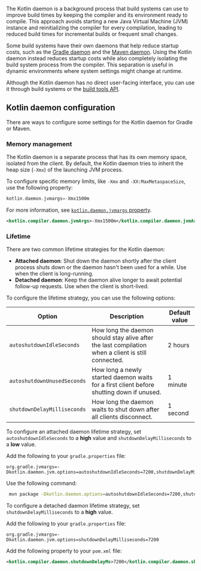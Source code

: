 [//]: # (title: Kotlin daemon)

The Kotlin daemon is a background process that build systems can use to improve build times by keeping the compiler 
and its environment ready to compile. This approach avoids starting a new Java Virtual Machine (JVM)
instance and reinitializing the compiler for every compilation, leading to reduced build times for incremental builds 
or frequent small changes.

Some build systems have their own daemons that help reduce startup costs, such as the [Gradle daemon](https://docs.gradle.org/current/userguide/gradle_daemon.html) and the [Maven daemon](https://maven.apache.org/tools/mvnd.html).
Using the Kotlin daemon instead reduces startup costs while also completely isolating the build system process from the compiler.
This separation is useful in dynamic environments where system settings might change at runtime.

Although the Kotlin daemon has no direct user-facing interface, you can use it through build systems or the [build tools API](build-tools-api.md).

## Kotlin daemon configuration

There are ways to configure some settings for the Kotlin daemon for Gradle or Maven.

### Memory management

The Kotlin daemon is a separate process that has its own memory space, isolated from the client.
By default, the Kotlin daemon tries to inherit the heap size (`-Xmx`) of the launching JVM process.

To configure specific memory limits, like `-Xmx` and `-XX:MaxMetaspaceSize`, use the following property:

<tabs group="build-system">
<tab title="Gradle" group-key="gradle">

```kotlin
kotlin.daemon.jvmargs=-Xmx1500m
```

For more information, see [`kotlin.daemon.jvmargs` property](gradle-compilation-and-caches.md#kotlin-daemon-jvmargs-property).

</tab>
<tab title="Maven" group-key="maven">

```xml
<kotlin.compiler.daemon.jvmArgs>-Xmx1500m</kotlin.compiler.daemon.jvmArgs>
```

</tab>
</tabs>

### Lifetime

There are two common lifetime strategies for the Kotlin daemon:

* **Attached daemon**: Shut down the daemon shortly after the client process shuts down or the daemon hasn't been used for a while. Use when the client is long-running. 
* **Detached daemon**: Keep the daemon alive longer to await potential follow-up requests. Use when the client is short-lived. 

To configure the lifetime strategy, you can use the following options:

| Option                      | Description                                                                                        | Default value |
|-----------------------------|----------------------------------------------------------------------------------------------------|---------------|
| `autoshutdownIdleSeconds`   | How long the daemon should stay alive after the last compilation when a client is still connected. | 2 hours       |
| `autoshutdownUnusedSeconds` | How long a newly started daemon waits for a first client before shutting down if unused.           | 1 minute      |
| `shutdownDelayMilliseconds` | How long the daemon waits to shut down after all clients disconnect.                               | 1 second      |

To configure an attached daemon lifetime strategy, set `autoshutdownIdleSeconds` to a **high** value and `shutdownDelayMilliseconds` to a **low** value.

<tabs group="build-system">
<tab title="Gradle" group-key="gradle">

Add the following to your `gradle.properties` file:

```none
org.gradle.jvmargs=-Dkotlin.daemon.jvm.options=autoshutdownIdleSeconds=7200,shutdownDelayMilliseconds=1000
```

</tab>
<tab title="Maven" group-key="maven">

Use the following command:

```bash
 mvn package -Dkotlin.daemon.options=autoshutdownIdleSeconds=7200,shutdownDelayMilliseconds=1000
```

</tab>
</tabs>

To configure a detached daemon lifetime strategy, set `shutdownDelayMilliseconds` to a **high** value.

<tabs group="build-system">
<tab title="Gradle" group-key="gradle">

Add the following to your `gradle.properties` file:

```none
org.gradle.jvmargs=-Dkotlin.daemon.jvm.options=shutdownDelayMilliseconds=7200
```

</tab>
<tab title="Maven" group-key="maven">

Add the following property to your `pom.xml` file:

```xml
<kotlin.compiler.daemon.shutdownDelayMs>7200</kotlin.compiler.daemon.shutdownDelayMs>
```

</tab>
</tabs>
